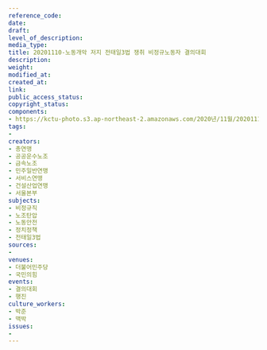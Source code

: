 ```yaml
---
reference_code: 
date: 
draft: 
level_of_description: 
media_type: 
title: 20201110-노동개악 저지 전태일3법 쟁취 비정규노동자 결의대회
description: 
weight: 
modified_at: 
created_at: 
link: 
public_access_status: 
copyright_status: 
components:
- https://kctu-photo.s3.ap-northeast-2.amazonaws.com/2020년/11월/20201110-노동개악+저지+전태일3법+쟁취+비정규노동자+결의대회/_PIG0075.JPG
tags:
- 
creators:
- 총연맹
- 공공운수노조
- 금속노조
- 민주일반연맹
- 서비스연맹
- 건설산업연맹
- 서울본부
subjects:
- 비정규직
- 노조탄압
- 노동안전
- 정치정책
- 전태일3법
sources:
- 
venues:
- 더불어민주당
- 국민의힘
events:
- 결의대회
- 행진
culture_workers:
- 박준
- 맥박
issues:
- 
---
```

